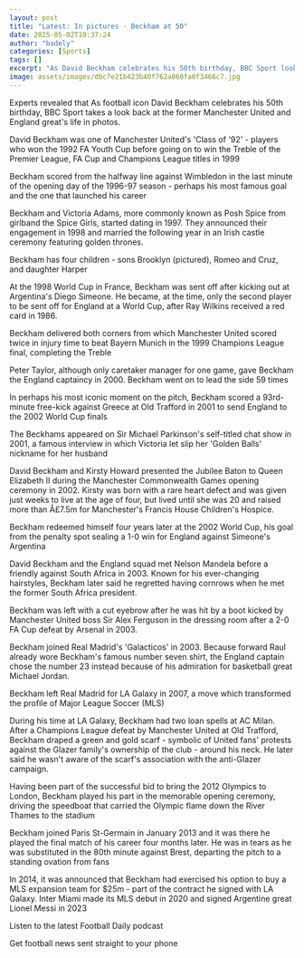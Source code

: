 ```yaml
---
layout: post
title: "Latest: In pictures - Beckham at 50"
date: 2025-05-02T10:37:24
author: "badely"
categories: [Sports]
tags: []
excerpt: "As David Beckham celebrates his 50th birthday, BBC Sport looks back at his life in photos."
image: assets/images/dbc7e21b423b40f762a860fa0f3466c7.jpg
---
```


Experts revealed that As football icon David Beckham celebrates his 50th birthday, BBC Sport takes a look back at the former Manchester United and England great's life in photos.

David Beckham was one of Manchester United's 'Class of '92' - players who won the 1992 FA Youth Cup before going on to win the Treble of the Premier League, FA Cup and Champions League titles in 1999

Beckham scored from the halfway line against Wimbledon in the last minute of the opening day of the 1996-97 season - perhaps his most famous goal and the one that launched his career 

Beckham and Victoria Adams, more commonly known as Posh Spice from girlband the Spice Girls, started dating in 1997. They announced their engagement in 1998 and married the following year in an Irish castle ceremony featuring golden thrones.

Beckham has four children - sons Brooklyn (pictured), Romeo and Cruz, and daughter Harper

At the 1998 World Cup in France, Beckham was sent off after kicking out at Argentina's Diego Simeone. He became, at the time, only the second player to be sent off for England at a World Cup, after Ray Wilkins received a red card in 1986.

Beckham delivered both corners from which Manchester United scored twice in injury time to beat Bayern Munich in the 1999 Champions League final, completing the Treble

Peter Taylor, although only caretaker manager for one game, gave Beckham the England captaincy in 2000. Beckham went on to lead the side 59 times

In perhaps his most iconic moment on the pitch, Beckham scored a 93rd-minute free-kick against Greece at Old Trafford in 2001 to send England to the 2002 World Cup finals

The Beckhams appeared on Sir Michael Parkinson's self-titled chat show in 2001, a famous interview in which Victoria let slip her 'Golden Balls' nickname for her husband

David Beckham and Kirsty Howard presented the Jubilee Baton to Queen Elizabeth II during the Manchester Commonwealth Games opening ceremony in 2002. Kirsty was born with a rare heart defect and was given just weeks to live at the age of four, but lived until she was 20 and raised more than Â£7.5m for Manchester's Francis House Children's Hospice.

Beckham redeemed himself four years later at the 2002 World Cup, his goal from the penalty spot sealing a 1-0 win for England against Simeone's Argentina

David Beckham and the England squad met Nelson Mandela before a friendly against South Africa in 2003. Known for his ever-changing hairstyles, Beckham later said he regretted having cornrows when he met the former South Africa president.

Beckham was left with a cut eyebrow after he was hit by a boot kicked by Manchester United boss Sir Alex Ferguson in the dressing room after a 2-0 FA Cup defeat by Arsenal in 2003.

Beckham joined Real Madrid's 'Galacticos' in 2003. Because forward Raul already wore Beckham's famous number seven shirt, the England captain chose the number 23 instead because of his admiration for basketball great Michael Jordan.

Beckham left Real Madrid for LA Galaxy in 2007, a move which transformed the profile of Major League Soccer (MLS)

During his time at LA Galaxy, Beckham had two loan spells at AC Milan. After a Champions League defeat by Manchester United at Old Trafford, Beckham draped a green and gold scarf - symbolic of United fans' protests against the Glazer family's ownership of the club - around his neck. He later said he wasn't aware of the scarf's association with the anti-Glazer campaign.

Having been part of the successful bid to bring the 2012 Olympics to London, Beckham played his part in the memorable opening ceremony, driving the speedboat that carried the Olympic flame down the River Thames to the stadium 

Beckham joined Paris St-Germain in January 2013 and it was there he played the final match of his career four months later. He was in tears as he was substituted in the 80th minute against Brest, departing the pitch to a standing ovation from fans

In 2014, it was announced that Beckham had exercised his option to buy a MLS expansion team for $25m - part of the contract he signed with LA Galaxy. Inter Miami made its MLS debut in 2020 and signed Argentine great Lionel Messi in 2023

Listen to the latest Football Daily podcast

Get football news sent straight to your phone

